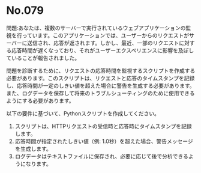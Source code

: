 # No.079

問題:あなたは、複数のサーバーで実行されているウェブアプリケーションの監視を行っています。このアプリケーションでは、ユーザーからのリクエストがサーバーに送信され、応答が返されます。しかし、最近、一部のリクエストに対する応答時間が遅くなっており、それがユーザーエクスペリエンスに影響を及ぼしていることが報告されました。

問題を診断するために、リクエストの応答時間を監視するスクリプトを作成する必要があります。このスクリプトは、リクエストと応答のタイムスタンプを記録し、応答時間が一定のしきい値を超えた場合に警告を生成する必要があります。また、ログデータを保存して将来のトラブルシューティングのために使用できるようにする必要があります。

以下の要件に基づいて、Pythonスクリプトを作成してください。

1. スクリプトは、HTTPリクエストの受信時と応答時にタイムスタンプを記録します。
1. 応答時間が指定されたしきい値（例: 1.0秒）を超えた場合、警告メッセージを生成します。
1. ログデータはテキストファイルに保存され、必要に応じて後で分析できるようになります。
